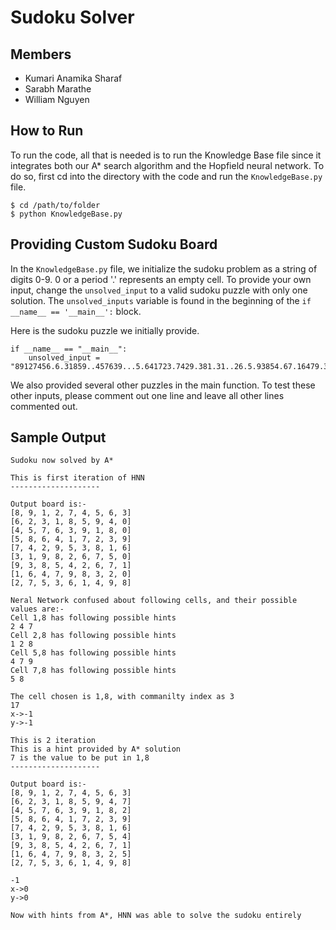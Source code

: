 # Sudoku Solver

## Members
* Kumari Anamika Sharaf
* Sarabh Marathe
* William Nguyen

## How to Run
To run the code, all that is needed is to run the Knowledge Base file since it integrates both our A* search algorithm and the Hopfield neural network. To do so, first cd into the directory with the code and run the `KnowledgeBase.py` file.

```
$ cd /path/to/folder
$ python KnowledgeBase.py
```

## Providing Custom Sudoku Board
In the `KnowledgeBase.py` file, we initialize the sudoku problem as a string of digits 0-9. 0 or a period '.' represents an empty cell. To provide your own input, change the `unsolved_input` to a valid sudoku puzzle with only one solution. The `unsolved_inputs` variable is found in the beginning of the `if __name__ == '__main__':` block.

Here is the sudoku puzzle we initially provide.

```
if __name__ == "__main__":
	unsolved_input = "89127456.6.31859..457639...5.641723.7429.381.31..26.5.93854.67.16479.32..7536149."
```

We also provided several other puzzles in the main function. To test these other inputs, please comment out one line and leave all other lines commented out.

## Sample Output
```
Sudoku now solved by A*

This is first iteration of HNN
--------------------

Output board is:-
[8, 9, 1, 2, 7, 4, 5, 6, 3]
[6, 2, 3, 1, 8, 5, 9, 4, 0]
[4, 5, 7, 6, 3, 9, 1, 8, 0]
[5, 8, 6, 4, 1, 7, 2, 3, 9]
[7, 4, 2, 9, 5, 3, 8, 1, 6]
[3, 1, 9, 8, 2, 6, 7, 5, 0]
[9, 3, 8, 5, 4, 2, 6, 7, 1]
[1, 6, 4, 7, 9, 8, 3, 2, 0]
[2, 7, 5, 3, 6, 1, 4, 9, 8]

Neral Network confused about following cells, and their possible values are:-
Cell 1,8 has following possible hints
2 4 7
Cell 2,8 has following possible hints
1 2 8
Cell 5,8 has following possible hints
4 7 9
Cell 7,8 has following possible hints
5 8

The cell chosen is 1,8, with commanilty index as 3
17
x->-1
y->-1

This is 2 iteration
This is a hint provided by A* solution
7 is the value to be put in 1,8
--------------------

Output board is:-
[8, 9, 1, 2, 7, 4, 5, 6, 3]
[6, 2, 3, 1, 8, 5, 9, 4, 7]
[4, 5, 7, 6, 3, 9, 1, 8, 2]
[5, 8, 6, 4, 1, 7, 2, 3, 9]
[7, 4, 2, 9, 5, 3, 8, 1, 6]
[3, 1, 9, 8, 2, 6, 7, 5, 4]
[9, 3, 8, 5, 4, 2, 6, 7, 1]
[1, 6, 4, 7, 9, 8, 3, 2, 5]
[2, 7, 5, 3, 6, 1, 4, 9, 8]

-1
x->0
y->0

Now with hints from A*, HNN was able to solve the sudoku entirely
```